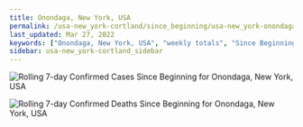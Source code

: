 ```yaml
---
title: Onondaga, New York, USA
permalink: /usa-new_york-cortland/since_beginning/usa-new_york-onondaga-since_beginning.html
last_updated: Mar 27, 2022
keywords: ["Onondaga, New York, USA", "weekly totals", "Since Beginning"]
sidebar: usa-new_york-cortland_sidebar
---
```


![Rolling 7-day Confirmed Cases Since Beginning for Onondaga, New York, USA](/covid_tracker/images/graphs/usa-new_york-onondaga-rolling_7_days_confirmed-since_beginning_graph.png)

![Rolling 7-day Confirmed Deaths Since Beginning for Onondaga, New York, USA](/covid_tracker/images/graphs/usa-new_york-onondaga-rolling_7_days_deaths-since_beginning_graph.png)
